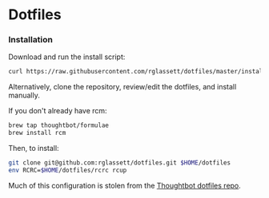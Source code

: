 # Dotfiles

### Installation

Download and run the install script:

```sh
curl https://raw.githubusercontent.com/rglassett/dotfiles/master/install.sh | sh
```

Alternatively, clone the repository, review/edit the dotfiles, and
install manually.

If you don't already have rcm:

```sh
brew tap thoughtbot/formulae
brew install rcm
```

Then, to install:

```sh
git clone git@github.com:rglassett/dotfiles.git $HOME/dotfiles
env RCRC=$HOME/dotfiles/rcrc rcup
```

Much of this configuration is stolen from the [Thoughtbot dotfiles
repo](https://github.com/thoughtbot/dotfiles).
